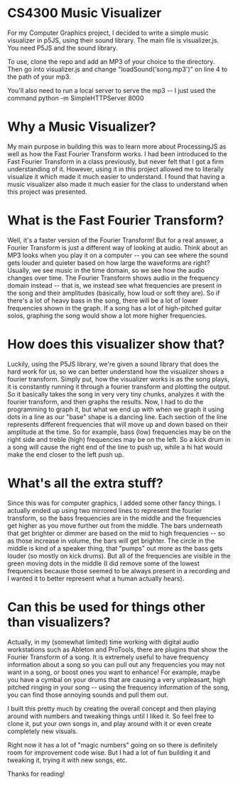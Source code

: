 # CS4300 Music Visualizer
For my Computer Graphics project, I decided to write a simple music visualizer
in p5JS, using their sound library. The main file is visualizer.js. You need P5JS and the sound library.

To use, clone the repo and add an MP3 of your choice to the directory.
Then go into visualizer.js and change "loadSound('song.mp3')" on line 4 to the path of your mp3.

You'll also need to run a local server to serve the mp3 -- I just used the command
python -m SimpleHTTPServer 8000

# Why a Music Visualizer?
My main purpose in building this was to learn more about ProcessingJS as well as how the Fast Fourier Transform works.
I had been introduced to the Fast Fourier Transform in a class previously, but never felt that I got a firm understanding of it.
However, using it in this project allowed me to literally visualize it which made it much easier to understand. I found that having a music visualizer
also made it much easier for the class to understand when this project was presented.

# What is the Fast Fourier Transform?
Well, it's a faster version of the Fourier Transform! But for a real answer, a Fourier Transform is just a different way of looking at audio.
Think about an MP3 looks when you play it on a computer -- you can see where the sound gets louder and quieter based on how large the waveforms are right?
Usually, we see music in the time domain, so we see how the audio changes over time. The Fourier Transform shows audio in the frequency domain instead -- that is, we instead see what frequencies are present in the song and their amplitudes (basically, how loud or soft they are).
So if there's a lot of heavy bass in the song, there will be a lot of lower frequencies shown in the graph. If a song has a lot of high-pitched guitar solos, graphing the song would show a lot more higher frequencies.

# How does this visualizer show that?
Luckily, using the P5JS library, we're given a sound library that does the hard work for us, so we can better understand how the visualizer shows a fourier transform.
Simply put, how the visualizer works is as the song plays, it is constantly running it through a fourier transform and plotting the output. So it basically takes the song in very very tiny chunks, analyzes it with the fourier transform, and then graphs the results.
Now, I had to do the programming to graph it, but what we end up with when we graph it using dots in a line as our "base" shape is a dancing line. Each section of the line represents different frequencies that will move up and down based on their amplitude at the time.
So for example, bass (low) frequencies may be on the right side and treble (high) frequencies may be on the left. So a kick drum in a song will cause the right end of the line to push up, while a hi hat would make the end closer to the left push up.

# What's all the extra stuff?
Since this was for computer graphics, I added some other fancy things. I actually ended up using two mirrored lines to represent the fourier transform, so the bass frequencies are in the middle and the frequencies get higher as you move further out from the middle.
The bars underneath that get brighter or dimmer are based on the mid to high frequencies -- so as those increase in volume, the bars will get brighter. The circle in the middle is kind of a speaker thing, that "pumps" out more as the bass gets louder (so mostly on kick drums).
But all of the frequencies are visible in the green moving dots in the middle (I did remove some of the lowest frequencies because those seemed to be always present in a recording and I wanted it to better represent what a human actually hears).

# Can this be used for things other than visualizers?
Actually, in my (somewhat limited) time working with digital audio workstations such as Ableton and ProTools, there are plugins that show the Fourier Transform of a song. It is extremely useful to have frequency information about a song so you can pull out any frequencies
you may not want in a song, or boost ones you want to enhance! For example, maybe you have a cymbal on your drums that are causing a very unpleasant, high pitched ringing in your song -- using the frequency information of the song, you can find those annoying sounds and pull them out.

I built this pretty much by creating the overall concept and then playing around with numbers and tweaking things until I liked it. So feel free to clone it, put your own songs in, and play around with it or even create completely new visuals.

Right now it has a lot of "magic numbers" going on so there is definitely room for improvement code wise. But I had a lot of fun building it and tweaking it, trying it with new songs, etc.
 
Thanks for reading!
